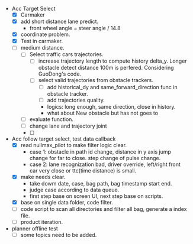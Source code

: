 - Acc Target Select
	- [x] Carmaker
	- [x] add short distance lane predict.
		- front wheel angle = steer angle / 14.8 
	- [x] coordinate problem.
	- [x] Test in carmaker.
	- [ ] medium distance.
		- [ ] Select traffic cars trajectories.
			- [ ] increase trajectory length to compute history delta_y. Longer obstacle detect distance 100m is perfered. Considering GuoDong's code.
			- [ ] select valid trajectories from obstacle trackers.
				- [ ] add historical_dy and same_forward_direction func in obstacle tracker.
				- [ ] add trajectories quality.
				- logics: long enough, same direction, close in history.
				- what about New obstacle but has not goes to
		- [ ] evaluate function.
		- [ ] change lane and trajectory joint
		- [ ] 

- Acc follow target select, test data callback
	- [x] read nullmax_pilot to make filter logic clear.
		- case 1: obstacle in path id change, distance in y axis jump change for far to close. step change of pulse change.
		- case 2: lane recognization bad, driver override, 
left/right front car very close or ttc(time distance) is small.
	- [x] make needs clear.
		- take dowm date, case, bag path, bag timestamp start end. 
		- judge case according to data queue.
		- first step base on screen UI, next step base on scripts.
	- [x] base on single data folder, code filter.
	- [ ] code script to scan all directories and filter all bag, generate a index file.
	- [ ] product iteration.

- planner offline test
	- [ ] some topics need to be added.
